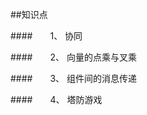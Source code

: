 ##知识点

####&emsp;&emsp;1、 协同

####&emsp;&emsp;2、 向量的点乘与叉乘

####&emsp;&emsp;3、 组件间的消息传递

####&emsp;&emsp;4、 塔防游戏